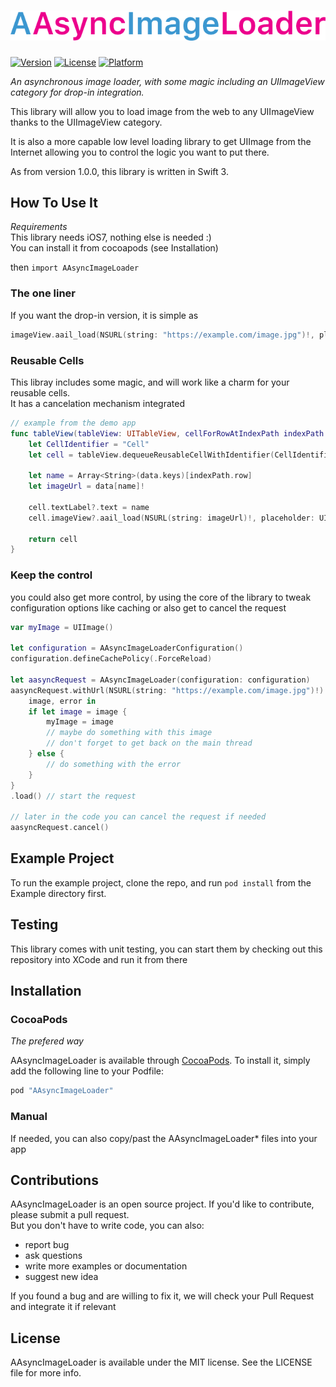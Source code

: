 # ![AAsyncImageLoader](logo.png)

[![Version](https://img.shields.io/cocoapods/v/AAsyncImageLoader.svg?style=flat)](http://cocoapods.org/pods/AAsyncImageLoader)
[![License](https://img.shields.io/cocoapods/l/AAsyncImageLoader.svg?style=flat)](http://cocoapods.org/pods/AAsyncImageLoader)
[![Platform](https://img.shields.io/cocoapods/p/AAsyncImageLoader.svg?style=flat)](http://cocoapods.org/pods/AAsyncImageLoader)

*An asynchronous image loader, with some magic including an UIImageView category for drop-in integration.*

This library will allow you to load image from the web to any UIImageView thanks to the UIImageView category.

It is also a more capable low level loading library to get UIImage from the Internet allowing you to control the logic you want to put there.

As from version 1.0.0, this library is written in Swift 3.

## How To Use It

*Requirements*  
This library needs iOS7, nothing else is needed :)  
You can install it from cocoapods (see Installation)  

then `import AAsyncImageLoader`

### The one liner

If you want the drop-in version, it is simple as
 
```swift
imageView.aail_load(NSURL(string: "https://example.com/image.jpg")!, placeholder: UIImage(named: "placeholder_image"))
```

### Reusable Cells

This libray includes some magic, and will work like a charm for your reusable cells.  
It has a cancelation mechanism integrated

```swift
// example from the demo app
func tableView(tableView: UITableView, cellForRowAtIndexPath indexPath: NSIndexPath) -> UITableViewCell {
    let CellIdentifier = "Cell"
    let cell = tableView.dequeueReusableCellWithIdentifier(CellIdentifier, forIndexPath: indexPath)
        
    let name = Array<String>(data.keys)[indexPath.row]
    let imageUrl = data[name]!

    cell.textLabel?.text = name
    cell.imageView?.aail_load(NSURL(string: imageUrl)!, placeholder: UIImage(named: "placeholder_image"))
        
    return cell
}
```

### Keep the control
 
you could also get more control, by using the core of the library to tweak configuration options like caching or also get to cancel the request

```swift
var myImage = UIImage()

let configuration = AAsyncImageLoaderConfiguration()
configuration.defineCachePolicy(.ForceReload)

let aasyncRequest = AAsyncImageLoader(configuration: configuration)
aasyncRequest.withUrl(NSURL(string: "https://example.com/image.jpg")!) {
    image, error in
    if let image = image {
        myImage = image
        // maybe do something with this image
        // don't forget to get back on the main thread
    } else {
        // do something with the error
    }
}
.load() // start the request

// later in the code you can cancel the request if needed
aasyncRequest.cancel()
```

## Example Project

To run the example project, clone the repo, and run `pod install` from the Example directory first.

## Testing

This library comes with unit testing, you can start them by checking out this repository into XCode and run it from there

## Installation

### CocoaPods

*The prefered way*

AAsyncImageLoader is available through [CocoaPods](http://cocoapods.org). To install
it, simply add the following line to your Podfile:

```ruby
pod "AAsyncImageLoader"
```

### Manual

If needed, you can also copy/past the AAsyncImageLoader* files into your app

## Contributions

AAsyncImageLoader is an open source project. If you'd like to contribute, please submit a pull request.  
But you don't have to write code, you can also:

 - report bug
 - ask questions
 - write more examples or documentation
 - suggest new idea

If you found a bug and are willing to fix it, we will check your Pull Request and integrate it if relevant

## License

AAsyncImageLoader is available under the MIT license. See the LICENSE file for more info.
